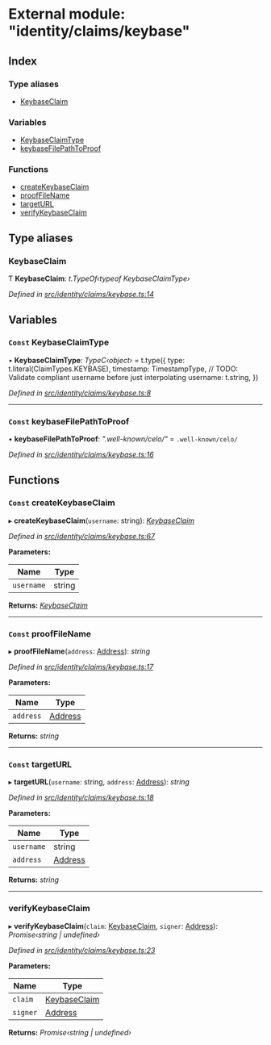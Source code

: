 # External module: "identity/claims/keybase"

## Index

### Type aliases

* [KeybaseClaim](_identity_claims_keybase_.md#keybaseclaim)

### Variables

* [KeybaseClaimType](_identity_claims_keybase_.md#const-keybaseclaimtype)
* [keybaseFilePathToProof](_identity_claims_keybase_.md#const-keybasefilepathtoproof)

### Functions

* [createKeybaseClaim](_identity_claims_keybase_.md#const-createkeybaseclaim)
* [proofFileName](_identity_claims_keybase_.md#const-prooffilename)
* [targetURL](_identity_claims_keybase_.md#const-targeturl)
* [verifyKeybaseClaim](_identity_claims_keybase_.md#verifykeybaseclaim)

## Type aliases

###  KeybaseClaim

Ƭ **KeybaseClaim**: *t.TypeOf‹typeof KeybaseClaimType›*

*Defined in [src/identity/claims/keybase.ts:14](https://github.com/celo-org/celo-monorepo/blob/master/packages/contractkit/src/identity/claims/keybase.ts#L14)*

## Variables

### `Const` KeybaseClaimType

• **KeybaseClaimType**: *TypeC‹object›* = t.type({
  type: t.literal(ClaimTypes.KEYBASE),
  timestamp: TimestampType,
  // TODO: Validate compliant username before just interpolating
  username: t.string,
})

*Defined in [src/identity/claims/keybase.ts:8](https://github.com/celo-org/celo-monorepo/blob/master/packages/contractkit/src/identity/claims/keybase.ts#L8)*

___

### `Const` keybaseFilePathToProof

• **keybaseFilePathToProof**: *".well-known/celo/"* = `.well-known/celo/`

*Defined in [src/identity/claims/keybase.ts:16](https://github.com/celo-org/celo-monorepo/blob/master/packages/contractkit/src/identity/claims/keybase.ts#L16)*

## Functions

### `Const` createKeybaseClaim

▸ **createKeybaseClaim**(`username`: string): *[KeybaseClaim](_identity_claims_keybase_.md#keybaseclaim)*

*Defined in [src/identity/claims/keybase.ts:67](https://github.com/celo-org/celo-monorepo/blob/master/packages/contractkit/src/identity/claims/keybase.ts#L67)*

**Parameters:**

Name | Type |
------ | ------ |
`username` | string |

**Returns:** *[KeybaseClaim](_identity_claims_keybase_.md#keybaseclaim)*

___

### `Const` proofFileName

▸ **proofFileName**(`address`: [Address](_base_.md#address)): *string*

*Defined in [src/identity/claims/keybase.ts:17](https://github.com/celo-org/celo-monorepo/blob/master/packages/contractkit/src/identity/claims/keybase.ts#L17)*

**Parameters:**

Name | Type |
------ | ------ |
`address` | [Address](_base_.md#address) |

**Returns:** *string*

___

### `Const` targetURL

▸ **targetURL**(`username`: string, `address`: [Address](_base_.md#address)): *string*

*Defined in [src/identity/claims/keybase.ts:18](https://github.com/celo-org/celo-monorepo/blob/master/packages/contractkit/src/identity/claims/keybase.ts#L18)*

**Parameters:**

Name | Type |
------ | ------ |
`username` | string |
`address` | [Address](_base_.md#address) |

**Returns:** *string*

___

###  verifyKeybaseClaim

▸ **verifyKeybaseClaim**(`claim`: [KeybaseClaim](_identity_claims_keybase_.md#keybaseclaim), `signer`: [Address](_base_.md#address)): *Promise‹string | undefined›*

*Defined in [src/identity/claims/keybase.ts:23](https://github.com/celo-org/celo-monorepo/blob/master/packages/contractkit/src/identity/claims/keybase.ts#L23)*

**Parameters:**

Name | Type |
------ | ------ |
`claim` | [KeybaseClaim](_identity_claims_keybase_.md#keybaseclaim) |
`signer` | [Address](_base_.md#address) |

**Returns:** *Promise‹string | undefined›*
